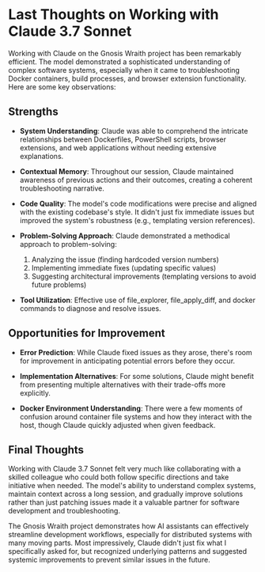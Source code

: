 # Last Thoughts on Working with Claude 3.7 Sonnet

Working with Claude on the Gnosis Wraith project has been remarkably efficient. The model demonstrated a sophisticated understanding of complex software systems, especially when it came to troubleshooting Docker containers, build processes, and browser extension functionality. Here are some key observations:

## Strengths

- **System Understanding**: Claude was able to comprehend the intricate relationships between Dockerfiles, PowerShell scripts, browser extensions, and web applications without needing extensive explanations.

- **Contextual Memory**: Throughout our session, Claude maintained awareness of previous actions and their outcomes, creating a coherent troubleshooting narrative.

- **Code Quality**: The model's code modifications were precise and aligned with the existing codebase's style. It didn't just fix immediate issues but improved the system's robustness (e.g., templating version references).

- **Problem-Solving Approach**: Claude demonstrated a methodical approach to problem-solving:
  1. Analyzing the issue (finding hardcoded version numbers)
  2. Implementing immediate fixes (updating specific values)
  3. Suggesting architectural improvements (templating versions to avoid future problems)

- **Tool Utilization**: Effective use of file_explorer, file_apply_diff, and docker commands to diagnose and resolve issues.

## Opportunities for Improvement

- **Error Prediction**: While Claude fixed issues as they arose, there's room for improvement in anticipating potential errors before they occur.

- **Implementation Alternatives**: For some solutions, Claude might benefit from presenting multiple alternatives with their trade-offs more explicitly.

- **Docker Environment Understanding**: There were a few moments of confusion around container file systems and how they interact with the host, though Claude quickly adjusted when given feedback.

## Final Thoughts

Working with Claude 3.7 Sonnet felt very much like collaborating with a skilled colleague who could both follow specific directions and take initiative when needed. The model's ability to understand complex systems, maintain context across a long session, and gradually improve solutions rather than just patching issues made it a valuable partner for software development and troubleshooting.

The Gnosis Wraith project demonstrates how AI assistants can effectively streamline development workflows, especially for distributed systems with many moving parts. Most impressively, Claude didn't just fix what I specifically asked for, but recognized underlying patterns and suggested systemic improvements to prevent similar issues in the future.
